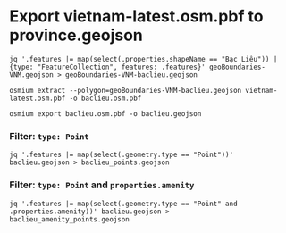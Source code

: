 # Export vietnam-latest.osm.pbf to province.geojson

```
jq '.features |= map(select(.properties.shapeName == "Bạc Liêu")) | {type: "FeatureCollection", features: .features}' geoBoundaries-VNM.geojson > geoBoundaries-VNM-baclieu.geojson
```

```
osmium extract --polygon=geoBoundaries-VNM-baclieu.geojson vietnam-latest.osm.pbf -o baclieu.osm.pbf
```

```
osmium export baclieu.osm.pbf -o baclieu.geojson
```

### Filter: `type: Point`
```
jq '.features |= map(select(.geometry.type == "Point"))' baclieu.geojson > baclieu_points.geojson
```

### Filter: `type: Point` and `properties.amenity`
```
jq '.features |= map(select(.geometry.type == "Point" and .properties.amenity))' baclieu.geojson > baclieu_amenity_points.geojson
```
